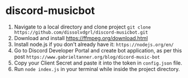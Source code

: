 # discord-musicbot
1. Navigate to a local directory and clone project `git clone https://github.com/dissolvdgrl/discord-musicbot.git`
2. Download and install https://ffmpeg.org/download.html
3. Install node.js if you don't already have it: `https://nodejs.org/en/`
4. Go to Discord Developer Portal and create bot application, as per this post `https://www.gabrieltanner.org/blog/dicord-music-bot`
5. Copy your Client Secret and paste it into the token in `config.json` file.
6. Run `node index.js` in your terminal while inside the project directory.
